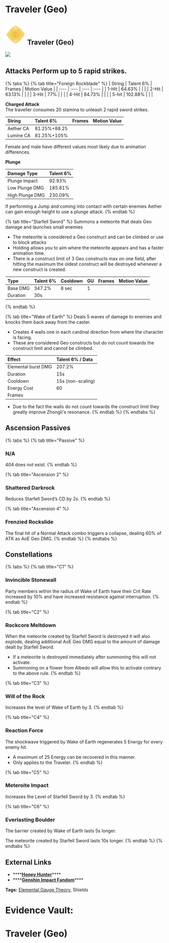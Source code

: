 # Traveler \(Geo\)

## ![](../../.gitbook/assets/element_geo.png) Traveler \(Geo\)

![](../../.gitbook/assets/travelergeo.png)

## **Attacks** Perform up to 5 rapid strikes.

{% tabs %}
{% tab title="Foreign Rockblade" %}
| String | Talent 6% | Frames | Motion Value |
| :--- | :--- | :--- | :--- |
| 1-Hit | 64.63% |  |  |
| 2-Hit | 63.13% |  |  |
| 3-Hit | 77% |  |  |
| 4-Hit | 84.73% |  |  |
| 5-hit | 102.88% |  |  |

**Charged Attack**  
The traveller consumes 20 stamina to unleash 2 rapid sword strikes.

| String | Talent 6% | Frames | Motion Value |
| :--- | :--- | :--- | :--- |
| Aether CA | 81.25%+88.25 |  |  |
| Lumine CA | 81.25%+105% |  |  |

Female and male have different values most likely due to animation differences.

**Plunge**

| Damage Type | Talent 6% |
| :--- | :--- |
| Plunge Impact | 92.93% |
| Low Plunge DMG | 185.81% |
| High Plunge DMG | 230.09% |

If performing a Jump and coming into contact with certain enemies Aether can gain enough height to use a plunge attack.
{% endtab %}

{% tab title="Starfell Sword" %}
Summons a meteorite that deals Geo damage and launches small enemies 

* The meteorite is considered a Geo construct and can be climbed or use to block attacks
* Holding allows you to aim where the meteorite appears and has a faster animation time.
* There is a construct limit of 3 Geo constructs max on one field, after hitting the maximum the oldest construct will be destroyed whenever a new construct is created.

| Type | Talent 6% | Cooldown | GU | Frames | Motion Value |
| :--- | :--- | :--- | :--- | :--- | :--- |
| Base DMG | 347.2% | 8 sec | 1 |  |  |
| Duration | 30s |  |  |  |  |
{% endtab %}

{% tab title="Wake of Earth" %}
Deals 5 waves of damage to enemies and knocks them back away from the caster.

* Creates 4 walls one in each cardinal direction from where the character is facing. 
* These are considered Geo constructs but do not count towards the construct limit and cannot be climbed.

| Effect | Talent 6% / Data |
| :--- | :--- |
| Elemental burst DMG | 207.2% |
| Duration | 15s |
| Cooldown | 15s \(non-scaling\) |
| Energy Cost | 60 |
| Frames |  |

* Due to the fact the walls do not count towards the construct limit they greatly improve Zhongli's resonance.
{% endtab %}
{% endtabs %}

## **Ascension Passives**

{% tabs %}
{% tab title="Passive" %}
### N/A

404 does not exist.
{% endtab %}

{% tab title="Ascension 2" %}
### Shattered Darkrock

Reduces Starfell Sword’s CD by 2s.
{% endtab %}

{% tab title="Ascension 4" %}
### Frenzied Rockslide

The final hit of a Normal Attack combo triggers a collapse, dealing 60% of ATK as AoE Geo DMG.
{% endtab %}
{% endtabs %}

## Constellations

{% tabs %}
{% tab title="C1" %}
### Invincible Stonewall

Party members within the radius of Wake of Earth have their Crit Rate increased by 10% and have increased resistance against interruption.
{% endtab %}

{% tab title="C2" %}
### Rockcore Meltdown

When the meteorite created by Starfell Sword is destroyed it will also explode, dealing additional AoE Geo DMG equal to the amount of damage dealt by Starfell Sword.

* If a meteorite is destroyed immediately after summoning this will not activate.
* Summoning on a flower from Albedo will allow this to activate contrary to the above rule.
{% endtab %}

{% tab title="C3" %}
### Will of the Rock

Increases the level of Wake of Earth by 3.
{% endtab %}

{% tab title="C4" %}
### Reaction Force

The shockwave triggered by Wake of Earth regenerates 5 Energy for every enemy hit.

* A maximum of 25 Energy can be recovered in this manner.
* Only applies to the Traveler.
{% endtab %}

{% tab title="C5" %}
### Meteroite Impact

Increases the Level of  Starfell Sword by 3.
{% endtab %}

{% tab title="C6" %}
### Everlasting Boulder

The barrier created by Wake of Earth lasts 5s longer. 

The meteorite created by Starfell Sword lasts 10s longer. 
{% endtab %}
{% endtabs %}

## **External Links**

* \*\*\*\*[**Honey Hunter**](https://genshin.honeyhunterworld.com/db/char/traveler_geo/)\*\*\*\*
* \*\*\*\*[**Genshin Impact Fandom**](https://genshin-impact.fandom.com/wiki/Traveler)\*\*\*\*

**Tags:** [Elemental Gauge Theory](https://library.keqingmains.com/mechanics/combat/elemental-reactions/elemental-gauge-theory), Shields

**Evidence Vault:**
=======
# Traveler \(Geo\)
